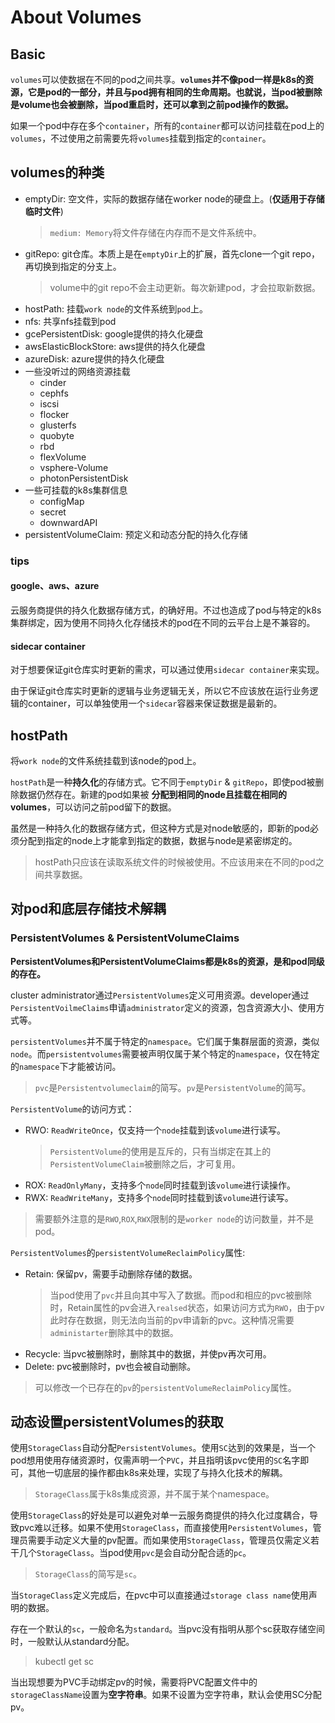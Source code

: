# About Volumes

## Basic

`volumes`可以使数据在不同的pod之间共享。__`volumes`并不像pod一样是k8s的资源，它是pod的一部分，并且与pod拥有相同的生命周期。也就说，当pod被删除是volume也会被删除，当pod重启时，还可以拿到之前pod操作的数据。__

如果一个pod中存在多个`container`，所有的`container`都可以访问挂载在pod上的`volumes`，不过使用之前需要先将`volumes`挂载到指定的`container`。

## volumes的种类

- emptyDir: 空文件，实际的数据存储在worker node的硬盘上。(**仅适用于存储临时文件**)
    > `medium: Memory`将文件存储在内存而不是文件系统中。
- gitRepo: git仓库。本质上是在`emptyDir`上的扩展，首先clone一个git repo，再切换到指定的分支上。
    > volume中的git repo不会主动更新。每次新建pod，才会拉取新数据。
- hostPath: 挂载`work node`的文件系统到`pod`上。
- nfs: 共享nfs挂载到pod
- gcePersistentDisk: google提供的持久化硬盘
- awsElasticBlockStore: aws提供的持久化硬盘
- azureDisk: azure提供的持久化硬盘
- 一些没听过的网络资源挂载
    - cinder
    - cephfs
    - iscsi
    - flocker
    - glusterfs
    - quobyte
    - rbd
    - flexVolume
    - vsphere-Volume
    - photonPersistentDisk
- 一些可挂载的k8s集群信息
    - configMap
    - secret
    - downwardAPI
- persistentVolumeClaim: 预定义和动态分配的持久化存储

### tips

#### google、aws、azure
云服务商提供的持久化数据存储方式，的确好用。不过也造成了pod与特定的k8s集群绑定，因为使用不同持久化存储技术的pod在不同的云平台上是不兼容的。

#### sidecar container
对于想要保证git仓库实时更新的需求，可以通过使用`sidecar container`来实现。

由于保证git仓库实时更新的逻辑与业务逻辑无关，所以它不应该放在运行业务逻辑的container，可以单独使用一个`sidecar`容器来保证数据是最新的。


## hostPath

将`work node`的文件系统挂载到该node的pod上。

`hostPath`是一种**持久化**的存储方式。它不同于`emptyDir` & `gitRepo`，即使pod被删除数据仍然存在。新建的pod如果被 __分配到相同的node且挂载在相同的volumes__，可以访问之前pod留下的数据。

虽然是一种持久化的数据存储方式，但这种方式是对node敏感的，即新的pod必须分配到指定的node上才能拿到指定的数据，数据与node是紧密绑定的。

> hostPath只应该在读取系统文件的时候被使用。不应该用来在不同的pod之间共享数据。

## 对pod和底层存储技术解耦

### PersistentVolumes & PersistentVolumeClaims

**PersistentVolumes和PersistentVolumeClaims都是k8s的资源，是和pod同级的存在。**

cluster administrator通过`PersistentVolumes`定义可用资源。developer通过`PersistentVoilmeClaims`申请`administrator`定义的资源，包含资源大小、使用方式等。

`persistentVolumes`并不属于特定的`namespace`。它们属于集群层面的资源，类似`node`。而`persistentvolumes`需要被声明仅属于某个特定的`namespace`，仅在特定的`namespace`下才能被访问。

> `pvc`是`Persistentvolumeclaim`的简写。`pv`是`PersistentVolume`的简写。

`PersistentVolume`的访问方式：
- RWO: `ReadWriteOnce`，仅支持一个`node`挂载到该`volume`进行读写。
    > `PersistentVolume`的使用是互斥的，只有当绑定在其上的`PersistentVolumeClaim`被删除之后，才可复用。
- ROX: `ReadOnlyMany`，支持多个`node`同时挂载到该`volume`进行读操作。
- RWX: `ReadWriteMany`，支持多个`node`同时挂载到该`volume`进行读写。
> 需要额外注意的是`RWO`,`ROX`,`RWX`限制的是`worker node`的访问数量，并不是pod。

`PersistentVolumes`的`persistentVolumeReclaimPolicy`属性:
- Retain: 保留pv，需要手动删除存储的数据。
    > 当pod使用了`pvc`并且向其中写入了数据。而pod和相应的pvc被删除时，Retain属性的pv会进入`realsed`状态，如果访问方式为`RWO`，由于pv此时存在数据，则无法向当前的pv申请新的pvc。这种情况需要`administarter`删除其中的数据。
- Recycle: 当pvc被删除时，删除其中的数据，并使pv再次可用。
- Delete: pvc被删除时，pv也会被自动删除。
> 可以修改一个已存在的`pv`的`persistentVolumeReclaimPolicy`属性。

## 动态设置persistentVolumes的获取

使用`StorageClass`自动分配`PersistentVolumes`。使用`SC`达到的效果是，当一个pod想用使用存储资源时，仅需声明一个`PVC`，并且指明该pvc使用的`SC`名字即可，其他一切底层的操作都由k8s来处理，实现了与持久化技术的解耦。

> `StorageClass`属于k8s集成资源，并不属于某个namespace。

使用`StorageClass`的好处是可以避免对单一云服务商提供的持久化过度耦合，导致pvc难以迁移。如果不使用`StorageClass`，而直接使用`PersistentVolumes`，管理员需要手动定义大量的pv配置。而如果使用`StorageClass`，管理员仅需定义若干几个`StorageClass`。当pod使用`pvc`是会自动分配合适的`pc`。

> `StorageClass`的简写是`sc`。

当`StorageClass`定义完成后，在pvc中可以直接通过`storage class name`使用声明的数据。

存在一个默认的`sc`，一般命名为`standard`。当pvc没有指明从那个sc获取存储空间时，一般默认从standard分配。
> kubectl get sc

当出现想要为PVC手动绑定pv的时候，需要将PVC配置文件中的`storageClassName`设置为**空字符串**。如果不设置为空字符串，默认会使用SC分配pv。